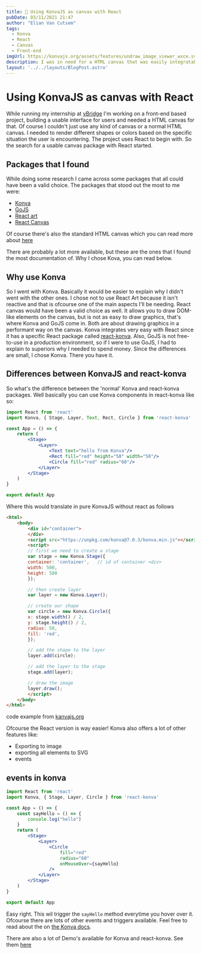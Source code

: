 ```yaml
---
title: 💄 Using KonvaJS as canvas with React
pubDate: 03/11/2021 21:47 
author: "Elian Van Cutsem"
tags:
  - Konva
  - React
  - Canvas
  - Front-end
imgUrl: https://konvajs.org/assets/features/undraw_image_viewer_wxce.svg
description: I was in need for a HTML canvas that was easily integratable with React or JavaScript, then I found Konva
layout: '../../layouts/BlogPost.astro'
---
```


# Using KonvaJS as canvas with React

While running my internship at [vBridge](<https://www.vbridge.eu>) I'm working on a front-end based project, building a usable interface for users and needed a HTML canvas for that. Of course I couldn't just use any kind of canvas or a normal HTML canvas. I needed to render different shapes or colors based on the specific situation the user is encountering. The project uses React to begin with. So the search for a usable canvas package with React started.

## Packages that I found

While doing some research I came across some packages that all could have been a valid choice. The packages that stood out the most to me were:

- [Konva](<https://konvajs.org>)
- [GoJS](<https://gojs.net>)
- [React art](<https://github.com/reactjs/react-art>)
- [React Canvas](<https://github.com/Flipboard/react-canvas>)

Of course there's also the standard HTML canvas which you can read more about [here](<https://developer.mozilla.org/en-US/docs/Web/API/Canvas_API>)

There are probably a lot more available, but these are the ones that I found the most documentation of. Why I chose Kova, you can read below.

## Why use Konva

So I went with Konva. Basically it would be easier to explain why I didn't went with the other ones. I chose not to use React Art because it isn't reactive and that is ofcourse one of the main aspects I'll be needing. React canvas would have been a valid choice as well. It allows you to draw DOM-like elements on the canvas, but is not as easy to draw graphics, that's where Konva and GoJS come in. Both are about drawing graphics in a performant way on the canvas. Konva integrates very easy with React since it has a specific React package called [react-konva](<https://konvajs.org/docs/react/index.html>). Also, GoJS is not free-to-use in a production environment, so if I were to use GoJS, I had to explain to superiors why I needed to spend money. Since the differences are small, I chose Konva. There you have it.

## Differences between KonvaJS and react-konva

So what's the difference between the 'normal' Konva and react-konva packages. Well basically you can use Konva components in react-konva like so:

```jsx
import React from 'react'
import Konva, { Stage, Layer, Text, Rect, Circle } from 'react-konva'

const App = () => {
    return (
        <Stage>
            <Layer>
                <Text text="hello from Konva"/>
                <Rect fill="red" height="50" width="50"/>
                <Circle fill="red" radius="60"/>
            </Layer>
        </Stage>
    )
}

export default App
```

Where this would translate in pure KonvaJS without react as follows

```html
<html>
    <body>
        <div id="container">
        </div>
        <script src="https://unpkg.com/konva@7.0.3/konva.min.js"></script>
        <script>
        // first we need to create a stage
        var stage = new Konva.Stage({
        container: 'container',   // id of container <div>
        width: 500,
        height: 500
        });

        // then create layer
        var layer = new Konva.Layer();

        // create our shape
        var circle = new Konva.Circle({
        x: stage.width() / 2,
        y: stage.height() / 2,
        radius: 50,
        fill: 'red',
        });

        // add the shape to the layer
        layer.add(circle);

        // add the layer to the stage
        stage.add(layer);

        // draw the image
        layer.draw();
        </script>
    </body>
</html>
```

code example from [kanvajs.org](<https://konvajs.org/docs/overview.html>)

Ofcourse the React version is way easier! Konva also offers a lot of other features like:

- Exporting to image
- exporting all elements to SVG
- events

## events in konva

```jsx
import React from 'react'
import Konva, { Stage, Layer, Circle } from 'react-konva'

const App = () => {
    const sayHello = () => {
        console.log("hello")
    }
    return (
        <Stage>
            <Layer>
                <Circle
                    fill="red"
                    radius="60"
                    onMouseOver={sayHello}
                />
            </Layer>
        </Stage>
    )
}

export default App
```

Easy right. This wil trigger the `sayHello` method everytime you hover over it. Ofcourse there are lots of other events and triggers available. Feel free to read about the on [the Konva docs](<https://konvajs.org/docs/react/index.html>).

There are also a lot of Demo's available for Konva and react-konva. See them [here](<https://konvajs.org/docs/sandbox/index.html>)
